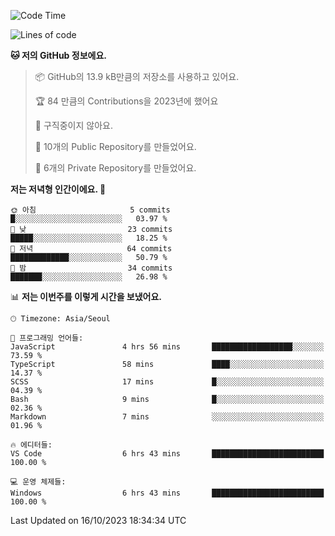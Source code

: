   <!--START_SECTION:waka-->
![Code Time](http://img.shields.io/badge/Code%20Time-230%20hrs%2020%20mins-blue)

![Lines of code](https://img.shields.io/badge/%EC%A0%80%EB%8A%94%20%EC%97%AC%ED%83%9C%EA%B9%8C%EC%A7%80%20-172.9%20thousand%20%EC%A4%84%EC%9D%98%20%EC%BD%94%EB%93%9C%EB%A5%BC%20%EC%9E%91%EC%84%B1%ED%96%88%EC%96%B4%EC%9A%94.-blue)

**🐱 저의 GitHub 정보에요.** 

> 📦 GitHub의 13.9 kB만큼의 저장소를 사용하고 있어요. 
 > 
> 🏆 84 만큼의 Contributions을 2023년에 했어요
 > 
> 🚫 구직중이지 않아요.
 > 
> 📜 10개의 Public Repository를 만들었어요. 
 > 
> 🔑 6개의 Private Repository를 만들었어요. 
 > 
**저는 저녁형 인간이에요. 🦉** 

```text
🌞 아침                     5 commits           █░░░░░░░░░░░░░░░░░░░░░░░░   03.97 % 
🌆 낮　                     23 commits          █████░░░░░░░░░░░░░░░░░░░░   18.25 % 
🌃 저녁                     64 commits          █████████████░░░░░░░░░░░░   50.79 % 
🌙 밤　                     34 commits          ███████░░░░░░░░░░░░░░░░░░   26.98 % 
```


📊 **저는 이번주를 이렇게 시간을 보냈어요.** 

```text
🕑︎ Timezone: Asia/Seoul

💬 프로그래밍 언어들: 
JavaScript               4 hrs 56 mins       ██████████████████░░░░░░░   73.59 % 
TypeScript               58 mins             ████░░░░░░░░░░░░░░░░░░░░░   14.37 % 
SCSS                     17 mins             █░░░░░░░░░░░░░░░░░░░░░░░░   04.39 % 
Bash                     9 mins              █░░░░░░░░░░░░░░░░░░░░░░░░   02.36 % 
Markdown                 7 mins              ░░░░░░░░░░░░░░░░░░░░░░░░░   01.96 % 

🔥 에디터들: 
VS Code                  6 hrs 43 mins       █████████████████████████   100.00 % 

💻 운영 체제들: 
Windows                  6 hrs 43 mins       █████████████████████████   100.00 % 
```


 Last Updated on 16/10/2023 18:34:34 UTC
<!--END_SECTION:waka-->
